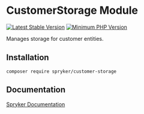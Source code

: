 # CustomerStorage Module
[![Latest Stable Version](https://poser.pugx.org/spryker/customer-storage/v/stable.svg)](https://packagist.org/packages/spryker/customer-storage)
[![Minimum PHP Version](https://img.shields.io/badge/php-%3E%3D%208.1-8892BF.svg)](https://php.net/)

Manages storage for customer entities.

## Installation

```
composer require spryker/customer-storage
```

## Documentation

[Spryker Documentation](https://docs.spryker.com)
